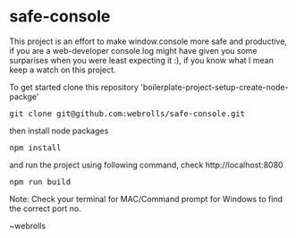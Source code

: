 # safe-console

This project is an effort to make window.console more safe and productive, if you are a web-developer console.log might have given you some surparises when you were least expecting it :), if you know what I mean keep a watch on this project.

To get started clone this repository 'boilerplate-project-setup-create-node-packge'
<pre>git clone git@github.com:webrolls/safe-console.git</pre>
then install node packages 
<pre>npm install</pre>
and run the project using following command, check http://localhost:8080 
<pre>npm run build</pre>
Note: Check your terminal for MAC/Command prompt for Windows to find the correct port no.

~webrolls
